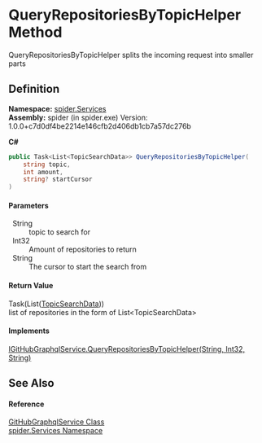 # QueryRepositoriesByTopicHelper Method


QueryRepositoriesByTopicHelper splits the incoming request into smaller parts



## Definition
**Namespace:** <a href="c6df77e0-28de-d4ed-9b46-1241a40828db">spider.Services</a>  
**Assembly:** spider (in spider.exe) Version: 1.0.0+c7d0df4be2214e146cfb2d406db1cb7a57dc276b

**C#**
``` C#
public Task<List<TopicSearchData>> QueryRepositoriesByTopicHelper(
	string topic,
	int amount,
	string? startCursor
)
```



#### Parameters
<dl><dt>  String</dt><dd>topic to search for</dd><dt>  Int32</dt><dd>Amount of repositories to return</dd><dt>  String</dt><dd>The cursor to start the search from</dd></dl>

#### Return Value
Task(List(<a href="b4d4132e-e6c4-c099-49e2-f9d56e64ca99">TopicSearchData</a>))  
list of repositories in the form of List&lt;TopicSearchData&gt;

#### Implements
<a href="936d11ca-196b-b756-b029-19ca23bd4d9c">IGitHubGraphqlService.QueryRepositoriesByTopicHelper(String, Int32, String)</a>  


## See Also


#### Reference
<a href="dfcd0dda-1a22-945e-c8e0-186fc06cea47">GitHubGraphqlService Class</a>  
<a href="c6df77e0-28de-d4ed-9b46-1241a40828db">spider.Services Namespace</a>  
